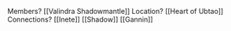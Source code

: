 Members?
[[Valindra Shadowmantle]]
Location?
[[Heart of Ubtao]]
Connections?
[[Inete]]
[[Shadow]]
[[Gannin]]
